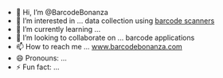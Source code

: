 - 👋 Hi, I’m @BarcodeBonanza
- 👀 I’m interested in ... data collection using <a href="https://www.barcodebonanza.com/dept/bar-code-scanners.jsp">barcode scanners</a>
- 🌱 I’m currently learning ...
- 💞️ I’m looking to collaborate on ... barcode applications
- 📫 How to reach me ... www.barcodebonanza.com
- 😄 Pronouns: ...
- ⚡ Fun fact: ...

<!---
BarcodeBonanza/BarcodeBonanza is a ✨ special ✨ repository because its `README.md` (this file) appears on your GitHub profile.
You can click the Preview link to take a look at your changes.
--->
